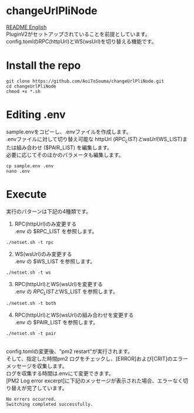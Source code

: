# changeUrlPliNode
[README English](https://github.com/AoiToSouma/changeUrlPliNode/blob/main/README.md)<br>
PluginV2がセットアップされていることを前提としています。<br>
config.tomlのRPC(httpUrl)とWS(wsUrl)を切り替える機能です。

# Install the repo
```
git clone https://github.com/AoiToSouma/changeUrlPliNode.git
cd changeUrlPliNode
chmod +x *.sh
```

# Editing .env
sample.envをコピーし、.envファイルを作成します。<br>
.envファイルに対して切り替え可能な httpUrl ($RPC_LIST) と wsUrl ($WS_LIST)または組み合わせ ($PAIR_LIST) を編集します。<br>
必要に応じてそのほかのパラメータも編集します。
```
cp sample.env .env
nano .env
```

# Execute
実行のパターンは下記の4種類です。<br>
1. RPC(httpUrl)のみ変更する<br>
.env の $RPC_LIST を参照します。
```
./netset.sh -t rpc
```
2. WS(wsUrl)のみ変更する<br>
.env の $WS_LIST を参照します。
```
./netset.sh -t ws
```
3. RPC(httpUrl)とWS(wsUrl)を変更する<br>
.env の $RPC_LISTと$WS_LIST を参照します。
```
./netset.sh -t both
```
4. RPC(httpUrl)とWS(wsUrl)の組み合わせを変更する<br>
.env の $PAIR_LIST を参照します。
```
./netset.sh -t pair
```
<br>
config.tomlの変更後、"pm2 restart"が実行されます。<br>
そして、指定した時間pm2 ログをチェックし、[ERROR]および[CRIT]のエラーメッセージを収集します。<br>
ログを収集する時間は.envにて変更できます。<br>
[PM2 Log error excerpt]に下記のメッセージが表示された場合、エラーなく切り替えが完了しています。

```
No errors occurred.
Switching completed successfully.
```
